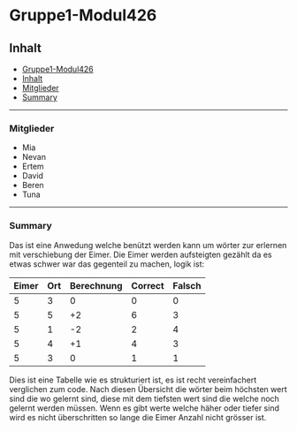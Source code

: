 # Gruppe1-Modul426

## Inhalt

- [Gruppe1-Modul426](#gruppe1-modul426)
- [Inhalt](#inhalt)
- [Mitglieder](#mitglieder)
- [Summary](#summary)

---

### Mitglieder

- Mia
- Nevan
- Ertem
- David
- Beren
- Tuna

---

### Summary

Das ist eine Anwedung welche benützt werden kann um wörter zur erlernen mit verschiebung der Eimer.
Die Eimer werden aufsteigten gezählt da es etwas schwer war das gegenteil zu machen, logik ist:

| Eimer  | Ort | Berechnung | Correct | Falsch |
|--------|-----|------------|---------|--------|
| 5      | 3   | 0          | 0       | 0      |
| 5      | 5   | +2         | 6       | 3      |
| 5      | 1   | -2         | 2       | 4      |
| 5      | 4   | +1         | 4       | 3      |
| 5      | 3   | 0          | 1       | 1      |

Dies ist eine Tabelle wie es strukturiert ist, es ist recht vereinfachert verglichen zum code.
Nach diesen Übersicht die wörter beim höchsten wert sind die wo gelernt sind, diese mit dem tiefsten wert sind die welche noch gelernt werden müssen.
Wenn es gibt werte welche häher oder tiefer sind wird es nicht überschritten so lange die Eimer Anzahl nicht grösser ist.
